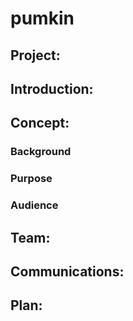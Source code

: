 # pumkin
## Project: 
## Introduction:


## Concept:

### Background

### Purpose

### Audience


## Team:
## Communications:
## Plan: 
